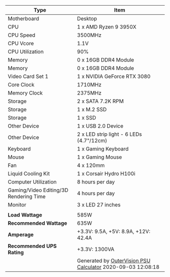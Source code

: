<table>
  <thead>
    <tr>
      <th>Type</th>
      <th>Item</th>
    </tr>
  </thead>
  <tbody>
    <tr>
      <td>Motherboard</td>
      <td>Desktop</td>
    </tr>
    <tr>
      <td>CPU</td>
      <td>1 x AMD Ryzen 9 3950X</td>
    </tr>
    <tr>
      <td>CPU Speed</td>
      <td>3500MHz</td>
    </tr>
    <tr>
      <td>CPU Vcore</td>
      <td>1.1V</td>
    </tr>
    <tr>
      <td>CPU Utilization</td>
      <td>90%</td>
    </tr>
    <tr>
      <td>Memory</td>
      <td>0 x 16GB DDR4 Module</td>
    </tr>
    <tr>
      <td>Memory</td>
      <td>0 x 16GB DDR4 Module</td>
    </tr>
    <tr>
      <td>Video Card Set 1</td>
      <td>1 x NVIDIA GeForce RTX 3080</td>
    </tr>
    <tr>
      <td>Core Clock</td>
      <td>1710MHz</td>
    </tr>
    <tr>
      <td>Memory Clock</td>
      <td>2375MHz</td>
    </tr>
    <tr>
      <td>Storage</td>
      <td>2 x SATA 7.2K RPM</td>
    </tr>
    <tr>
      <td>Storage</td>
      <td>1 x M.2 SSD</td>
    </tr>
    <tr>
      <td>Storage</td>
      <td>1 x SSD</td>
    </tr>
    <tr>
      <td>Other Device</td>
      <td>1 x USB 2.0 Device</td>
    </tr>
    <tr>
      <td>Other Device</td>
      <td>2 x LED strip light - 6 LEDs (4.7"/12cm)</td>
    </tr>
    <tr>
      <td>Keyboard</td>
      <td>1 x Gaming Keyboard</td>
    </tr>
    <tr>
      <td>Mouse</td>
      <td>1 x Gaming Mouse</td>
    </tr>
    <tr>
      <td>Fan</td>
      <td>4 x 120mm</td>
    </tr>
    <tr>
      <td>Liquid Cooling Kit</td>
      <td>1 x Corsair Hydro H100i</td>
    </tr>
    <tr>
      <td>Computer Utilization</td>
      <td>8 hours per day</td>
    </tr>
    <tr>
      <td>Gaming/Video Editing/3D Rendering Time</td>
      <td>4 hours per day</td>
    </tr>
    <tr>
      <td>Monitor</td>
      <td>3 x LED 27 inches</td>
    </tr>
    <tr>
      <td></td>
      <td></td>
    </tr>
    <tr>
      <td><strong>Load Wattage</strong></td>
      <td>585W</td>
    </tr>
    <tr>
      <td><strong>Recommended Wattage</strong></td>
      <td>635W</td>
    </tr>
    <tr>
      <td><strong>Amperage</strong></td>
      <td>+3.3V: 9.5A, +5V: 8.9A, +12V: 42.4A</td>
    </tr>
    <tr>
      <td><strong>Recommended UPS Rating</strong></td>
      <td>+3.3V: 1300VA</td>
    </tr>
    <tr>
      <td></td>
      <td>Generated by <a href='https://outervision.com/power-supply-calculator'>OuterVision PSU Calculator</a> 2020-09-03 12:08:18</td>
    </tr>
  </tbody>
</table>
